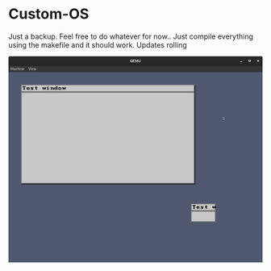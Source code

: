 # Custom-OS

Just a backup. Feel free to do whatever for now..
Just compile everything using the makefile and it should work. Updates rolling

![Snapshot](Snapshot_2024-10-27_14-52-54.png)
